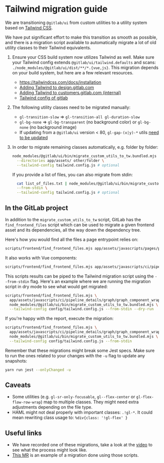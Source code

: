 # Tailwind migration guide

We are transitioning `@gitlab/ui` from custom utilities
to a utility system based on [Tailwind CSS](https://tailwindcss.com/).

We have put significant effort to make this transition as smooth as possible,
and there is a migration script available to automatically migrate a lot of old utility
classes to their Tailwind equivalents.

1. Ensure your CSS build system now utilizes Tailwind as well.
    Make sure your Tailwind config extends `@gitlab/ui/tailwind.defaults` and scans:
    `./node_modules/@gitlab/ui/dist/**/*.{vue,js}`.
    This migration depends on your build system, but here are a few relevant resources.

     - <https://tailwindcss.com/docs/installation>
     - [Adding Tailwind to design.gitlab.com](https://gitlab.com/gitlab-org/gitlab-services/design.gitlab.com/-/merge_requests/3766)
     - [Adding Tailwind to customers.gitlab.com (internal)](https://gitlab.com/gitlab-org/customers-gitlab-com/-/merge_requests/9665)
     - [Tailwind config of gitlab](https://gitlab.com/gitlab-org/gitlab/-/blob/master/config/tailwind.config.js)

2. The following utility classes need to be migrated manually:

     - `gl-transition-slow` => `gl-transition-all gl-duration-slow`
     - `gl-bg-none` => `gl-bg-transparent` (no background color) or `gl-bg-none` (no background image)
     - If updating from a `@gitlab/ui` version < 80, `gl-gap-(x|y)-*` utils [need to be updated](https://gitlab.com/gitlab-org/gitlab-ui/-/merge_requests/4159)

3. In order to migrate remaining classes automatically, e.g. folder by folder:

    ```bash
    node_modules/@gitlab/ui/bin/migrate_custom_utils_to_tw.bundled.mjs \
      --directories app/assets/ other/folder \
      --tailwind-config tailwind.config.js # optional
    ```

    If you provide a list of files, you can also migrate from stdin:

    ```bash
      cat list_of_files.txt | node_modules/@gitlab/ui/bin/migrate_custom_utils_to_tw.bundled.mjs \
      --from-stdin \
      --tailwind-config tailwind.config.js # optional
    ```

## In the GitLab project

In addition to the `migrate_custom_utils_to_tw` script, GitLab has the `find_frontend_files` script
which can be used to migrate a given frontend asset and its dependencies, all the way down the
dependency tree.

Here's how you would find all the files a page entrypoint relies on:

```sh
scripts/frontend/find_frontend_files.mjs app/assets/javascripts/pages/projects/pipelines/show/index.js
```

It also works with Vue components:

```sh
scripts/frontend/find_frontend_files.mjs app/assets/javascripts/ci/pipeline_details/graph/graph_component_wrapper.vue
```

This scripts results can be piped to the Tailwind migration script using the `--from-stdin` flag.
Here's an example where we are running the migration script in dry mode to see what would get migrated:

```sh
scripts/frontend/find_frontend_files.mjs \
  app/assets/javascripts/ci/pipeline_details/graph/graph_component_wrapper.vue | \
  node_modules/@gitlab/ui/bin/migrate_custom_utils_to_tw.bundled.mjs \
  --tailwind-config config/tailwind.config.js --from-stdin --dry-run
```

If you're happy with the report, execute the migration:

```sh
scripts/frontend/find_frontend_files.mjs \
  app/assets/javascripts/ci/pipeline_details/graph/graph_component_wrapper.vue | \
  node_modules/@gitlab/ui/bin/migrate_custom_utils_to_tw.bundled.mjs \
  --tailwind-config config/tailwind.config.js --from-stdin
```

Remember that these migrations might break some Jest specs. Make sure to run the ones related to your
changes with the `-u` flag to update any snapshots:

```sh
yarn run jest --onlyChanged -u
```

## Caveats

- Some utilities (e.g. `gl-sr-only-focusable`, `gl--flex-center` or `gl-flex-flow-row-wrap`)
  map to multiple classes. They might need extra adjustments depending on the file type.
- HAML might not deal properly with important classes: `.!gl-*`.
  It could mean rewriting class usage to: `%div{class: '!gl-flex' }`

## Useful links

- We have recorded one of these migrations, take a look at the [video](https://youtu.be/R5Qb_XSrCvs)
  to see what the process might look like.
- [This MR](https://gitlab.com/gitlab-org/gitlab/-/merge_requests/158826) is an example of a migration
  done using those scripts.
